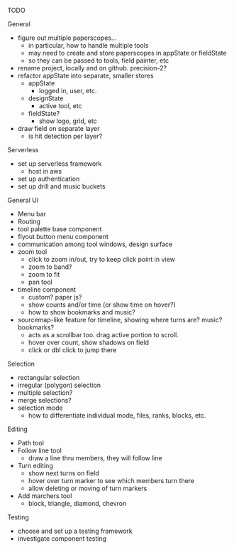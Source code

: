TODO

General
* figure out multiple paperscopes...
    * in particular, how to handle multiple tools
    * may need to create and store paperscopes in appState or fieldState 
    * so they can be passed to tools, field painter, etc
* rename project, locally and on github.  precision-2?
* refactor appState into separate, smaller stores
    * appState
        * logged in, user, etc.
    * designState
        * active tool, etc
    * fieldState?
        * show logo, grid, etc
* draw field on separate layer
    * is hit detection per layer?

Serverless
* set up serverless framework
    * host in aws
* set up authentication
* set up drill and music buckets

General UI
* Menu bar
* Routing
* tool palette base component
* flyout button menu component
* communication among tool windows, design surface
* zoom tool
    * click to zoom in/out, try to keep click point in view
    * zoom to band?
    * zoom to fit
    * pan tool
* timeline component
    * custom? paper js? 
    * show counts and/or time (or show time on hover?)
    * how to show bookmarks and music?
* sourcemap-like feature for timeline, showing where turns are? music? bookmarks?
    * acts as a scrollbar too. drag active portion to scroll.
    * hover over count, show shadows on field
    * click or dbl click to jump there

Selection
* rectangular selection
* irregular (polygon) selection
* multiple selection?
* merge selections?
* selection mode
    * how to differentiate individual mode, files, ranks, blocks, etc.

Editing
* Path tool
* Follow line tool 
    * draw a line thru members, they will follow line
* Turn editing 
    * show next turns on field
    * hover over turn marker to see which members turn there
    * allow deleting or moving of turn markers
* Add marchers tool
    * block, triangle, diamond, chevron

Testing
* choose and set up a testing framework
* investigate component testing